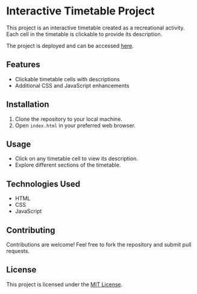# Interactive Timetable Project

This project is an interactive timetable created as a recreational activity. Each cell in the timetable is clickable to provide its description.

The project is deployed and can be accessed [here](https://6629557c8ab5bf3f11332569--interactivetimetable.netlify.app/).


## Features
- Clickable timetable cells with descriptions
- Additional CSS and JavaScript enhancements

## Installation
1. Clone the repository to your local machine.
2. Open `index.html` in your preferred web browser.

## Usage
- Click on any timetable cell to view its description.
- Explore different sections of the timetable.

## Technologies Used
- HTML
- CSS
- JavaScript

## Contributing
Contributions are welcome! Feel free to fork the repository and submit pull requests.

## License
This project is licensed under the [MIT License](LICENSE).




